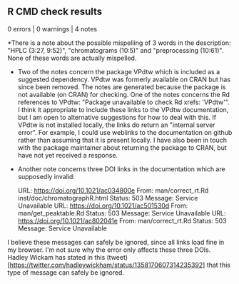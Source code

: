 ## R CMD check results

0 errors | 0 warnings | 4 notes

*There is a note about the possible mispelling of 3 words in the description: "HPLC (3:27, 9:52)", "chromatograms (10:5)" and "preprocessing (10:61)". None of these words are actually mispelled.

* Two of the notes concern the package VPdtw which is included as a suggested dependency. VPdtw was formerly available on CRAN but has since been removed. The notes are generated because the package is not available (on CRAN) for checking. One of the notes concerns the Rd references to VPdtw: "Package unavailable to check Rd xrefs: 'VPdtw'". I think it appropriate to include these links to the VPdtw documentation, but I am open to alternative suggestions for how to deal with this. If VPdtw is not installed locally, the links do return an "internal server error". For example, I could use weblinks to the documentation on github rather than assuming that it is present locally. I have also been in touch with the package maintainer about returning the package to CRAN, but have not yet received a response.

* Another note concerns three DOI links in the documentation which are supposedly invalid:

    URL: https://doi.org/10.1021/ac034800e
    From: man/correct_rt.Rd
          inst/doc/chromatographR.html
    Status: 503
    Message: Service Unavailable
  URL: https://doi.org/10.1021/ac501530d
    From: man/get_peaktable.Rd
    Status: 503
    Message: Service Unavailable
  URL: https://doi.org/10.1021/ac802041e
    From: man/correct_rt.Rd
    Status: 503
    Message: Service Unavailable
      
I believe these messages can safely be ignored, since all links load fine in my browser. I'm not sure why the error only affects these three DOIs. Hadley Wickam has stated in this (tweet)[https://twitter.com/hadleywickham/status/1358170607314235392] that this type of message can safely be ignored.
